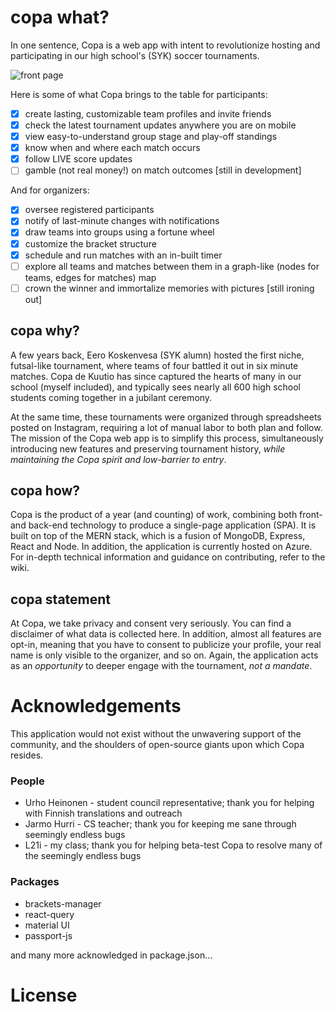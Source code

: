 # copa what? 
In one sentence, Copa is a web app with intent to revolutionize hosting and participating in our high school's (SYK) soccer tournaments. 

![front page](https://github.com/Qanpi/copa/assets/61239034/dd82f4c4-e950-4f99-9afe-cd16a04b4af6)

Here is some of what Copa brings to the table for participants:
- [x] create lasting, customizable team profiles and invite friends
- [x] check the latest tournament updates anywhere you are on mobile
- [x] view easy-to-understand group stage and play-off standings
- [x] know when and where each match occurs
- [x] follow LIVE score updates 
- [ ] gamble (not real money!) on match outcomes [still in development]

And for organizers:
- [x] oversee registered participants
- [x] notify of last-minute changes with notifications
- [x] draw teams into groups using a fortune wheel
- [x] customize the bracket structure
- [x] schedule and run matches with an in-built timer
- [ ] explore all teams and matches between them in a graph-like (nodes for teams, edges for matches) map
- [ ] crown the winner and immortalize memories with pictures [still ironing out]

## copa why? 
A few years back, Eero Koskenvesa (SYK alumn) hosted the first niche, futsal-like tournament, where teams of four battled it out in six minute matches. Copa de Kuutio has since captured the hearts of many in our school (myself included), and typically sees nearly all 600 high school students coming together in a jubilant ceremony.

At the same time, these tournaments were organized through spreadsheets posted on Instagram, requiring a lot of manual labor to both plan and follow. The mission of the Copa web app is to simplify this process, simultaneously introducing new features and preserving tournament history, _while maintaining the Copa spirit and low-barrier to entry_. 

## copa how? 
Copa is the product of a year (and counting) of work, combining both front- and back-end technology to produce a single-page application (SPA). It is built on top of the MERN stack, which is a fusion of MongoDB, Express, React and Node. In addition, the application is currently hosted on Azure. For in-depth technical information and guidance on contributing, refer to the wiki. 

## copa statement
At Copa, we take privacy and consent very seriously. You can find a disclaimer of what data is collected here. In addition, almost all features are opt-in, meaning that you have to consent to publicize your profile, your real name is only visible to the organizer, and so on. Again, the application acts as an _opportunity_ to deeper engage with the tournament, _not a mandate_. 

# Acknowledgements
This application would not exist without the unwavering support of the community, and the shoulders of open-source giants upon which Copa resides.

### People
* Urho Heinonen - student council representative; thank you for helping with Finnish translations and outreach
* Jarmo Hurri - CS teacher; thank you for keeping me sane through seemingly endless bugs 
* L21i - my class; thank you for helping beta-test Copa to resolve many of the seemingly endless bugs

### Packages
* brackets-manager
* react-query
* material UI
* passport-js

and many more acknowledged in package.json...

# License
